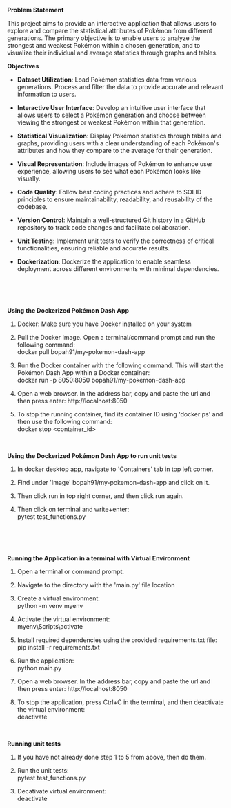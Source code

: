 **Problem Statement**

This project aims to provide an interactive application that allows users to explore and compare the statistical attributes of Pokémon from different generations. The primary objective is to enable users to analyze the strongest and weakest Pokémon within a chosen generation, and to visualize their individual and average statistics through graphs and tables.

**Objectives**
- **Dataset Utilization**: Load Pokémon statistics data from various generations. Process and filter the data to provide accurate and relevant information to users.

- **Interactive User Interface**: Develop an intuitive user interface that allows users to select a Pokémon generation and choose between viewing the strongest or weakest Pokémon within that generation.

- **Statistical Visualization**: Display Pokémon statistics through tables and graphs, providing users with a clear understanding of each Pokémon's attributes and how they compare to the average for their generation.

- **Visual Representation**: Include images of Pokémon to enhance user experience, allowing users to see what each Pokémon looks like visually.

- **Code Quality**: Follow best coding practices and adhere to SOLID principles to ensure maintainability, readability, and reusability of the codebase.

- **Version Control**: Maintain a well-structured Git history in a GitHub repository to track code changes and facilitate collaboration.

- **Unit Testing**: Implement unit tests to verify the correctness of critical functionalities, ensuring reliable and accurate results.

- **Dockerization**: Dockerize the application to enable seamless deployment across different environments with minimal dependencies.
<br />
<br />
<br />

**Using the Dockerized Pokémon Dash App**

1. Docker: Make sure you have Docker installed on your system

2. Pull the Docker Image. Open a terminal/command prompt and run the following command: <br />
docker pull bopah91/my-pokemon-dash-app

3. Run the Docker container with the following command. This will start the Pokémon Dash App within a Docker container: <br />
docker run -p 8050:8050 bopah91/my-pokemon-dash-app

4. Open a web browser. In the address bar, copy and paste the url and then press enter: http://localhost:8050

5. To stop the running container, find its container ID using 'docker ps' and then use the following command: <br />
docker stop <container_id>
<br />

**Using the Dockerized Pokémon Dash App to run unit tests**

1. In docker desktop app, navigate to 'Containers' tab in top left corner.

2. Find under 'Image' bopah91/my-pokemon-dash-app and click on it.

3. Then click run in top right corner, and then click run again.

4. Then click on terminal and write+enter: <br />
pytest test_functions.py
<br />
<br />
<br />

**Running the Application in a terminal with Virtual Environment**

1. Open a terminal or command prompt.

2. Navigate to the directory with the 'main.py' file location

3. Create a virtual environment: <br />
python -m venv myenv

4. Activate the virtual environment: <br />
myenv\Scripts\activate

5. Install required dependencies using the provided requirements.txt file: <br />
pip install -r requirements.txt

6. Run the application: <br />
python main.py

7. Open a web browser. In the address bar, copy and paste the url and then press enter: http://localhost:8050

8. To stop the application, press Ctrl+C in the terminal, and then deactivate the virtual environment: <br />
deactivate
<br />

**Running unit tests**

1. If you have not already done step 1 to 5 from above, then do them.

2. Run the unit tests: <br />
pytest test_functions.py

3. Decativate virtual environment: <br />
deactivate
